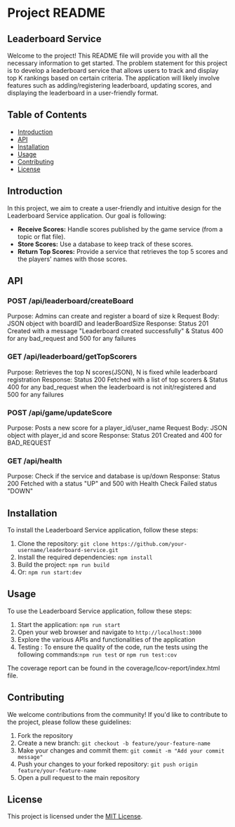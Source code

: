 # Project README

## Leaderboard Service

Welcome to the project! This README file will provide you with all the necessary information to get started.
The problem statement for this project is to develop a leaderboard service that allows users to track and display top K rankings based on certain criteria. The application will likely involve features such as adding/registering leaderboard, updating scores, and displaying the leaderboard in a user-friendly format.

## Table of Contents
- [Introduction](#introduction)
- [API](#api)
- [Installation](#installation)
- [Usage](#usage)
- [Contributing](#contributing)
- [License](#license)

## Introduction
In this project, we aim to create a user-friendly and intuitive design for the Leaderboard Service application. Our goal is following:
- **Receive Scores:** Handle scores published by the game service (from a topic or flat file).
- **Store Scores:** Use a database to keep track of these scores.
- **Return Top Scores:** Provide a service that retrieves the top 5 scores and the players' names with those scores.

## API

### POST /api/leaderboard/createBoard
Purpose: Admins can create and register a board of size k
Request Body: JSON object with boardID and leaderBoardSize
Response: Status 201 Created with a message "Leaderboard created successfully" & Status 400 for any bad_request and 500 for any failures

### GET /api/leaderboard/getTopScorers
Purpose: Retrieves the top N scores(JSON), N is fixed while leaderboard registration
Response: Status 200 Fetched with a list of top scorers & Status 400 for any bad_request when the leaderboard is not init/registered and 500 for any failures

### POST /api/game/updateScore
Purpose: Posts a new score for a player_id/user_name
Request Body: JSON object with player_id and score
Response: Status 201 Created and 400 for BAD_REQUEST

### GET /api/health
Purpose: Check if the service and database is up/down
Response: Status 200 Fetched with a status "UP" and 500 with Health Check Failed status "DOWN"

## Installation
To install the Leaderboard Service application, follow these steps:
1. Clone the repository: `git clone https://github.com/your-username/leaderboard-service.git`
2. Install the required dependencies: `npm install`
3. Build the project: `npm run build`
4. Or: `npm run start:dev`

## Usage
To use the Leaderboard Service application, follow these steps:
1. Start the application: `npm run start`
2. Open your web browser and navigate to `http://localhost:3000`
3. Explore the various APIs and functionalities of the application
4. Testing : To ensure the quality of the code, run the tests using the following commands:`npm run test` or `npm run test:cov `

The coverage report can be found in the coverage/lcov-report/index.html file.

## Contributing
We welcome contributions from the community! If you'd like to contribute to the project, please follow these guidelines:
1. Fork the repository
2. Create a new branch: `git checkout -b feature/your-feature-name`
3. Make your changes and commit them: `git commit -m "Add your commit message"`
4. Push your changes to your forked repository: `git push origin feature/your-feature-name`
5. Open a pull request to the main repository

## License
This project is licensed under the [MIT License](LICENSE).

